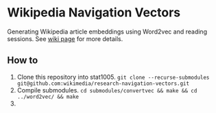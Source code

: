 # Wikipedia Navigation Vectors
Generating Wikipedia article embeddings using Word2vec and reading
sessions. See [wiki page](https://meta.wikimedia.org/wiki/Research:Wikipedia_Navigation_Vectors)
for more details.


## How to
1. Clone this repository into stat1005.
   `git clone --recurse-submodules git@github.com:wikimedia/research-navigation-vectors.git`
2. Compile submodules.
   `cd submodules/convertvec && make && cd ../word2vec/ && make`
3. 
